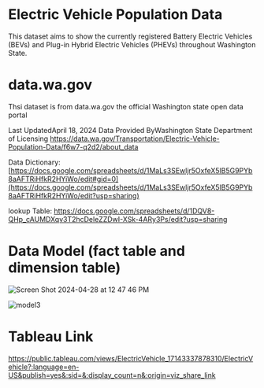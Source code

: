 # Electric Vehicle Population Data
This dataset aims to show the currently registered Battery Electric Vehicles (BEVs) and Plug-in Hybrid Electric Vehicles (PHEVs) throughout Washington State.


# data.wa.gov
Thsi dataset is from data.wa.gov the official Washington state open data portal


Last UpdatedApril 18, 2024 
Data Provided ByWashington State Department of Licensing https://data.wa.gov/Transportation/Electric-Vehicle-Population-Data/f6w7-q2d2/about_data

Data Dictionary: [https://docs.google.com/spreadsheets/d/1MaLs3SEwljr5OxfeX5lB5G9PYb8aAFTRiHfkR2HYiWo/edit#gid=0](https://docs.google.com/spreadsheets/d/1MaLs3SEwljr5OxfeX5lB5G9PYb8aAFTRiHfkR2HYiWo/edit?usp=sharing)

lookup Table: https://docs.google.com/spreadsheets/d/1DQV8-QHp_cAUMDXqv3T2hcDeleZZDwI-XSk-4ARy3Ps/edit?usp=sharing

# Data Model (fact table and dimension table)
![Screen Shot 2024-04-28 at 12 47 46 PM](https://github.com/Eddy-Yan/Data-Warehousing-HM/assets/123831422/77c957d4-79f0-486b-90bb-2706a1d48632)

![model3](https://github.com/Eddy-Yan/Data-Warehousing-HM/assets/123831422/e36e3372-8cdd-4129-8759-56a1ce5e18df)

# Tableau Link
https://public.tableau.com/views/ElectricVehicle_17143337878310/ElectricVehicle?:language=en-US&publish=yes&:sid=&:display_count=n&:origin=viz_share_link
